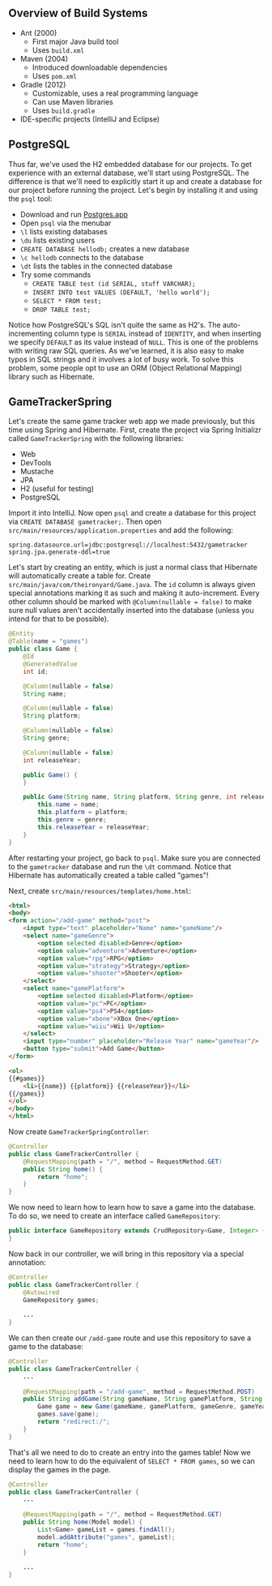 ## Overview of Build Systems

* Ant (2000)
  * First major Java build tool
  * Uses `build.xml`
* Maven (2004)
  * Introduced downloadable dependencies
  * Uses `pom.xml`
* Gradle (2012)
  * Customizable, uses a real programming language
  * Can use Maven libraries
  * Uses `build.gradle`
* IDE-specific projects (IntelliJ and Eclipse)

## PostgreSQL

Thus far, we've used the H2 embedded database for our projects. To get experience with an external database, we'll start using PostgreSQL. The difference is that we'll need to explicitly start it up and create a database for our project before running the project. Let's begin by installing it and using the `psql` tool:

* Download and run [Postgres.app](http://postgresapp.com/)
* Open `psql` via the menubar
* `\l` lists existing databases
* `\du` lists existing users
* `CREATE DATABASE hellodb;` creates a new database
* `\c hellodb` connects to the database
* `\dt` lists the tables in the connected database
* Try some commands
  * `CREATE TABLE test (id SERIAL, stuff VARCHAR);`
  * `INSERT INTO test VALUES (DEFAULT, 'hello world');`
  * `SELECT * FROM test;`
  * `DROP TABLE test;`

Notice how PostgreSQL's SQL isn't quite the same as H2's. The auto-incrementing column type is `SERIAL` instead of `IDENTITY`, and when inserting we specify `DEFAULT` as its value instead of `NULL`. This is one of the problems with writing raw SQL queries. As we've learned, it is also easy to make typos in SQL strings and it involves a lot of busy work. To solve this problem, some people opt to use an ORM (Object Relational Mapping) library such as Hibernate.

## GameTrackerSpring

Let's create the same game tracker web app we made previously, but this time using Spring and Hibernate. First, create the project via Spring Initializr called `GameTrackerSpring` with the following libraries:

* Web
* DevTools
* Mustache
* JPA
* H2 (useful for testing)
* PostgreSQL

Import it into IntelliJ. Now open `psql` and create a database for this project via `CREATE DATABASE gametracker;`. Then open `src/main/resources/application.properties` and add the following:

```
spring.datasource.url=jdbc:postgresql://localhost:5432/gametracker
spring.jpa.generate-ddl=true
```

Let's start by creating an entity, which is just a normal class that Hibernate will automatically create a table for. Create `src/main/java/com/theironyard/Game.java`. The `id` column is always given special annotations marking it as such and making it auto-increment. Every other column should be marked with `@Column(nullable = false)` to make sure null values aren't accidentally inserted into the database (unless you intend for that to be possible).

```java
@Entity
@Table(name = "games")
public class Game {
    @Id
    @GeneratedValue
    int id;

    @Column(nullable = false)
    String name;

    @Column(nullable = false)
    String platform;

    @Column(nullable = false)
    String genre;

    @Column(nullable = false)
    int releaseYear;

    public Game() {
    }

    public Game(String name, String platform, String genre, int releaseYear) {
        this.name = name;
        this.platform = platform;
        this.genre = genre;
        this.releaseYear = releaseYear;
    }
}
```

After restarting your project, go back to `psql`. Make sure you are connected to the `gametracker` database and run the `\dt` command. Notice that Hibernate has automatically created a table called "games"!

Next, create `src/main/resources/templates/home.html`:

```html
<html>
<body>
<form action="/add-game" method="post">
    <input type="text" placeholder="Name" name="gameName"/>
    <select name="gameGenre">
        <option selected disabled>Genre</option>
        <option value="adventure">Adventure</option>
        <option value="rpg">RPG</option>
        <option value="strategy">Strategy</option>
        <option value="shooter">Shooter</option>
    </select>
    <select name="gamePlatform">
        <option selected disabled>Platform</option>
        <option value="pc">PC</option>
        <option value="ps4">PS4</option>
        <option value="xbone">XBox One</option>
        <option value="wiiu">Wii U</option>
    </select>
    <input type="number" placeholder="Release Year" name="gameYear"/>
    <button type="submit">Add Game</button>
</form>

<ol>
{{#games}}
    <li>{{name}} {{platform}} {{releaseYear}}</li>
{{/games}}
</ol>
</body>
</html>
```

Now create `GameTrackerSpringController`:

```java
@Controller
public class GameTrackerController {
    @RequestMapping(path = "/", method = RequestMethod.GET)
    public String home() {
        return "home";
    }
}
```

We now need to learn how to learn how to save a game into the database. To do so, we need to create an interface called `GameRepository`:

```java
public interface GameRepository extends CrudRepository<Game, Integer> {
}
```

Now back in our controller, we will bring in this repository via a special annotation:

```java
@Controller
public class GameTrackerController {
    @Autowired
    GameRepository games;
    
    ...
}
```

We can then create our `/add-game` route and use this repository to save a game to the database:

```java
@Controller
public class GameTrackerController {
    ...
    
    @RequestMapping(path = "/add-game", method = RequestMethod.POST)
    public String addGame(String gameName, String gamePlatform, String gameGenre, int gameYear) {
        Game game = new Game(gameName, gamePlatform, gameGenre, gameYear);
        games.save(game);
        return "redirect:/";
    }
}
```

That's all we need to do to create an entry into the games table! Now we need to learn how to do the equivalent of `SELECT * FROM games`, so we can display the games in the page.

```java
@Controller
public class GameTrackerController {
    ...
    
    @RequestMapping(path = "/", method = RequestMethod.GET)
    public String home(Model model) {
        List<Game> gameList = games.findAll();
        model.addAttribute("games", gameList);
        return "home";
    }
    
    ...
}
```
